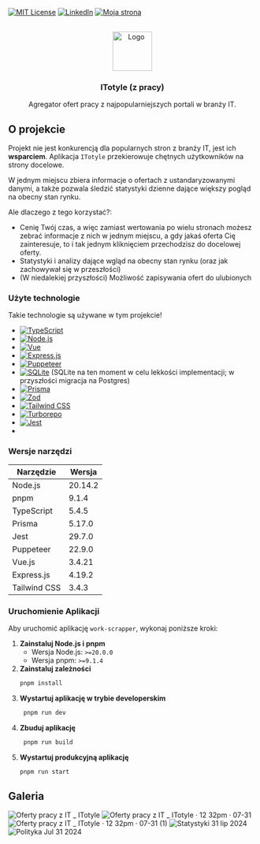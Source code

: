 <!-- PROJECT SHIELDS -->
<!--
*** I'm using markdown "reference style" links for readability.
*** Reference links are enclosed in brackets [ ] instead of parentheses ( ).
*** See the bottom of this document for the declaration of the reference variables
*** for contributors-url, forks-url, etc. This is an optional, concise syntax you may use.
*** https://www.markdownguide.org/basic-syntax/#reference-style-links
-->

[linkedin-url]: https://www.linkedin.com/in/bartosz-stefaniak-a82727222/
[website-url]: https://bstefaniak.pl/

[![MIT License][license-shield]][license-url]
[![LinkedIn][linkedin-shield]][linkedin-url]
[![Moja strona][me-shield]][website-url]

<!-- PROJECT LOGO -->
<br />
<div align="center">
  <a href="https://github.com/othneildrew/Best-README-Template">
    <img src="apps/frontend/public/logo.svg" alt="Logo" width="80" height="80">
  </a>

<h3 align="center">ITotyle (z pracy)</h3>

  <p align="center">
   Agregator ofert pracy z najpopularniejszych portali w branży IT.
    <br />
  </p>
</div>

<!-- ABOUT THE PROJECT -->

## O projekcie

Projekt nie jest konkurencją dla popularnych stron z branży IT, jest ich **wsparciem**. Aplikacja `ITotyle` przekierowuje chętnych użytkowników na strony
docelowe.

W jednym miejscu zbiera informacje o ofertach z ustandaryzowanymi danymi, a także pozwala śledzić statystyki dzienne dające większy pogląd na obecny stan rynku.

Ale dlaczego z tego korzystać?:

- Cenię Twój czas, a więc zamiast wertowania po wielu stronach możesz zebrać informacje z nich w jednym miejscu, a gdy jakaś oferta Cię zainteresuje, to i tak jednym kliknięciem przechodzisz do docelowej oferty.
- Statystyki i analizy dające wgląd na obecny stan rynku (oraz jak zachowywał się w przeszłości)
- (W niedalekiej przyszłości) Możliwość zapisywania ofert do ulubionych

### Użyte technologie

Takie technologie są używane w tym projekcie!

- [![TypeScript][typescript-shield]][typescript-url]
- [![Node.js][nodejs-shield]][nodejs-url]
- [![Vue][Vue.js]][Vue-url]
- [![Express.js][expressjs-shield]][expressjs-url]
- [![Puppeteer][puppeteer-shield]][puppeteer-url]
- [![SQLite][sqlite-shield]][sqlite-url] (SQLite na ten moment w celu lekkości implementacji; w przyszłości migracja na Postgres)
- [![Prisma][prisma-shield]][prisma-url]
- [![Zod][zod-shield]][zod-url]
- [![Tailwind CSS][tailwind-shield]][tailwind-url]
- [![Turborepo][turborepo-shield]][turborepo-url]
- [![Jest][jest-shield]][jest-url]
-

### Wersje narzędzi

| Narzędzie    | Wersja  |
| ------------ | ------- |
| Node.js      | 20.14.2 |
| pnpm         | 9.1.4   |
| TypeScript   | 5.4.5   |
| Prisma       | 5.17.0  |
| Jest         | 29.7.0  |
| Puppeteer    | 22.9.0  |
| Vue.js       | 3.4.21  |
| Express.js   | 4.19.2  |
| Tailwind CSS | 3.4.3   |

### Uruchomienie Aplikacji

Aby uruchomić aplikację `work-scrapper`, wykonaj poniższe kroki:

1. **Zainstaluj Node.js i pnpm**
   - Wersja Node.js: `>=20.0.0`
   - Wersja pnpm: `>=9.1.4`
2. **Zainstaluj zależności**
   ```sh
   pnpm install
   ```
3. **Wystartuj aplikację w trybie developerskim**
   ```sh
    pnpm run dev
   ```
4. **Zbuduj aplikację**
   ```sh
    pnpm run build
   ```
5. **Wystartuj produkcyjną aplikację**
   ```sh
   pnpm run start
   ```

## Galeria

![Oferty pracy z IT _ ITotyle](https://github.com/user-attachments/assets/cb59cd6b-f7a5-4f26-96fc-e62891f3c22a)
![Oferty pracy z IT _ ITotyle · 12 32pm · 07-31](https://github.com/user-attachments/assets/6d4b4299-acdc-4885-848b-eaad8ec76d3b)
![Oferty pracy z IT _ ITotyle · 12 32pm · 07-31 (1)](https://github.com/user-attachments/assets/f8943395-359f-4e93-a10d-b0564a421e60)
![Statystyki 31 lip 2024](https://github.com/user-attachments/assets/64c94006-2a54-4ecf-83bd-662fc4a8ba8a)
![Polityka Jul 31 2024](https://github.com/user-attachments/assets/6330567d-5393-4f48-9c11-1f61aabcf1eb)

<!-- MARKDOWN LINKS & IMAGES -->
<!-- https://www.markdownguide.org/basic-syntax/#reference-style-links -->

[contributors-shield]: https://img.shields.io/github/contributors/othneildrew/Best-README-Template.svg?style=for-the-badge
[contributors-url]: https://github.com/othneildrew/Best-README-Template/graphs/contributors
[forks-shield]: https://img.shields.io/github/forks/othneildrew/Best-README-Template.svg?style=for-the-badge
[forks-url]: https://github.com/othneildrew/Best-README-Template/network/members
[stars-shield]: https://img.shields.io/github/stars/othneildrew/Best-README-Template.svg?style=for-the-badge
[stars-url]: https://github.com/othneildrew/Best-README-Template/stargazers
[issues-shield]: https://img.shields.io/github/issues/othneildrew/Best-README-Template.svg?style=for-the-badge
[issues-url]: https://github.com/othneildrew/Best-README-Template/issues
[license-shield]: https://img.shields.io/github/license/othneildrew/Best-README-Template.svg?style=for-the-badge
[license-url]: https://github.com/othneildrew/Best-README-Template/blob/master/LICENSE.txt
[linkedin-shield]: https://img.shields.io/badge/-LinkedIn-black.svg?style=for-the-badge&logo=linkedin&colorB=555
[me-shield]: https://img.shields.io/badge/Portfolio-link-55?logo=aboutdotme&style=for-the-badge
[linkedin-url]: https://linkedin.com/in/othneildrew
[product-screenshot]: images/screenshot.png
[Next.js]: https://img.shields.io/badge/next.js-000000?style=for-the-badge&logo=nextdotjs&logoColor=white
[Next-url]: https://nextjs.org/
[React.js]: https://img.shields.io/badge/React-20232A?style=for-the-badge&logo=react&logoColor=61DAFB
[React-url]: https://reactjs.org/
[Vue.js]: https://img.shields.io/badge/Vue.js-35495E?style=for-the-badge&logo=vuedotjs&logoColor=4FC08D
[Vue-url]: https://vuejs.org/
[Angular.io]: https://img.shields.io/badge/Angular-DD0031?style=for-the-badge&logo=angular&logoColor=white
[Angular-url]: https://angular.io/
[Svelte.dev]: https://img.shields.io/badge/Svelte-4A4A55?style=for-the-badge&logo=svelte&logoColor=FF3E00
[Svelte-url]: https://svelte.dev/
[Laravel.com]: https://img.shields.io/badge/Laravel-FF2D20?style=for-the-badge&logo=laravel&logoColor=white
[Laravel-url]: https://laravel.com
[Bootstrap.com]: https://img.shields.io/badge/Bootstrap-563D7C?style=for-the-badge&logo=bootstrap&logoColor=white
[Bootstrap-url]: https://getbootstrap.com
[JQuery.com]: https://img.shields.io/badge/jQuery-0769AD?style=for-the-badge&logo=jquery&logoColor=white
[expressjs-shield]: https://img.shields.io/badge/Express.js-404D59?style=for-the-badge&logo=express&logoColor=white
[expressjs-url]: https://expressjs.com/
[typescript-shield]: https://img.shields.io/badge/TypeScript-007ACC?style=for-the-badge&logo=typescript&logoColor=white
[typescript-url]: https://www.typescriptlang.org/
[sqlite-shield]: https://img.shields.io/badge/SQLite-003B57?style=for-the-badge&logo=sqlite&logoColor=white
[sqlite-url]: https://www.sqlite.org/
[zod-shield]: https://img.shields.io/badge/Zod-ECC0FF?style=for-the-badge&logo=graphql&logoColor=white
[zod-url]: https://github.com/colinhacks/zod
[nodejs-shield]: https://img.shields.io/badge/Node.js-43853D?style=for-the-badge&logo=node.js&logoColor=white
[nodejs-url]: https://nodejs.org/
[prisma-shield]: https://img.shields.io/badge/Prisma-2D3748?style=for-the-badge&logo=prisma&logoColor=white
[prisma-url]: https://www.prisma.io/
[tailwind-shield]: https://img.shields.io/badge/Tailwind_CSS-38B2AC?style=for-the-badge&logo=tailwind-css&logoColor=white
[tailwind-url]: https://tailwindcss.com/
[turborepo-shield]: https://img.shields.io/badge/Turborepo-000000?style=for-the-badge&logo=turborepo&logoColor=white
[turborepo-url]: https://turbo.build/repo
[jest-shield]: https://img.shields.io/badge/Jest-C21325?style=for-the-badge&logo=jest&logoColor=white
[jest-url]: https://jestjs.io/
[puppeteer-shield]: https://img.shields.io/badge/Puppeteer-40B5A4?style=for-the-badge&logo=puppeteer&logoColor=white
[puppeteer-url]: https://pptr.dev/
